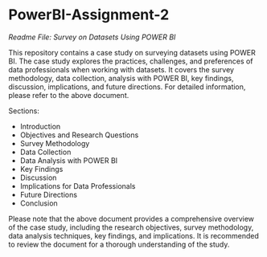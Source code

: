 # PowerBI-Assignment-2
*Readme File: Survey on Datasets Using POWER BI*

This repository contains a case study on surveying datasets using POWER BI. The case study explores the practices, challenges, and preferences of data professionals when working with datasets. It covers the survey methodology, data collection, analysis with POWER BI, key findings, discussion, implications, and future directions. For detailed information, please refer to the above document.

Sections:

- Introduction
- Objectives and Research Questions
- Survey Methodology
- Data Collection
- Data Analysis with POWER BI
- Key Findings
- Discussion
- Implications for Data Professionals
- Future Directions
- Conclusion

Please note that the above document provides a comprehensive overview of the case study, including the research objectives, survey methodology, data analysis techniques, key findings, and implications. It is recommended to review the document for a thorough understanding of the study.
